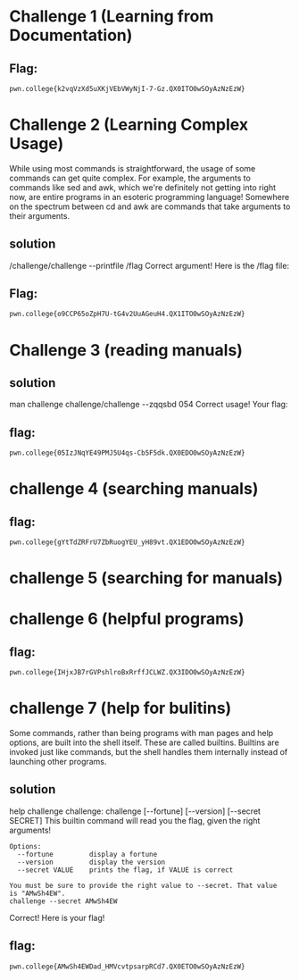 # Challenge 1 (Learning from Documentation)

## Flag:
```sh
pwn.college{k2vqVzXd5uXKjVEbVWyNjI-7-Gz.QX0ITO0wSOyAzNzEzW}
```

# Challenge 2 (Learning Complex Usage)
While using most commands is straightforward, the usage of some commands can get quite complex. For example, the arguments to commands like sed and awk, which we're definitely not getting into right now, are entire programs in an esoteric programming language! Somewhere on the spectrum between cd and awk are commands that take arguments to their arguments.

## solution 
/challenge/challenge --printfile /flag
Correct argument! Here is the /flag file:
## Flag:
```sh
pwn.college{o9CCP65oZpH7U-tG4v2UuAGeuH4.QX1ITO0wSOyAzNzEzW}
```

# Challenge 3 (reading manuals)

## solution 
man challenge
challenge/challenge --zqqsbd 054
Correct usage! Your flag:

## flag:
```sh
pwn.college{05IzJNqYE49PMJ5U4qs-Cb5F5dk.QX0EDO0wSOyAzNzEzW}
```

# challenge 4 (searching manuals)

## flag:
```sh
pwn.college{gYtTdZRFrU7ZbRuogYEU_yH89vt.QX1EDO0wSOyAzNzEzW}
```
# challenge 5 (searching for manuals)


# challenge 6 (helpful programs)

## flag:
```sh
pwn.college{IHjxJB7rGVPshlroBxRrffJCLWZ.QX3IDO0wSOyAzNzEzW}
```

# challenge 7 (help for bulitins)
Some commands, rather than being programs with man pages and help options, are built into the shell itself. These are called builtins. Builtins are invoked just like commands, but the shell handles them internally instead of launching other programs.

## solution 
help challenge
challenge: challenge [--fortune] [--version] [--secret SECRET]
    This builtin command will read you the flag, given the right arguments!
    
    Options:
      --fortune         display a fortune
      --version         display the version
      --secret VALUE    prints the flag, if VALUE is correct

    You must be sure to provide the right value to --secret. That value
    is "AMwSh4EW".
    challenge --secret AMwSh4EW
Correct! Here is your flag!

## flag: 
```sh
pwn.college{AMwSh4EWDad_HMVcvtpsarpRCd7.QX0ETO0wSOyAzNzEzW}
```
